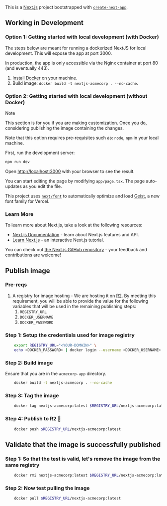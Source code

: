 This is a [Next.js](https://nextjs.org) project bootstrapped with [`create-next-app`](https://nextjs.org/docs/app/api-reference/cli/create-next-app).

## Working in Development

### Option 1: Getting started with local development (with Docker)

The steps below are meant for running a dockerized NextJS for local development. This will expose the app at port 3000.

In production, the app is only accessible via the Nginx container at port 80 (and eventually 443).

1. [Install Docker](https://docs.docker.com/get-docker/) on your machine.
2. Build image: `docker build -t nextjs-acmecorp . --no-cache`.

### Option 2: Getting started with local development (without Docker)

> [!note]
> This section is for you if you are making customization. Once you do, considering publishing the image containing the changes.

Note that this option requires pre-requisites such as: `node`, `npm` in your local machine.

First, run the development server:

```bash
npm run dev
```

Open [http://localhost:3000](http://localhost:3000) with your browser to see the result.

You can start editing the page by modifying `app/page.tsx`. The page auto-updates as you edit the file.

This project uses [`next/font`](https://nextjs.org/docs/app/building-your-application/optimizing/fonts) to automatically optimize and load [Geist](https://vercel.com/font), a new font family for Vercel.

### Learn More

To learn more about Next.js, take a look at the following resources:

- [Next.js Documentation](https://nextjs.org/docs) - learn about Next.js features and API.
- [Learn Next.js](https://nextjs.org/learn) - an interactive Next.js tutorial.

You can check out [the Next.js GitHub repository](https://github.com/vercel/next.js) - your feedback and contributions are welcome!

## Publish image

### Pre-reqs

1. A registry for image hosting - We are hosting it on [R2](https://github.com/cloudflare/serverless-registry). By meeting this requirement, you will be able to provide the value for the following variables that will be used in the remaining publishing steps:
   1. `REGISTRY_URL`
   2. `DOCKER_USERNAME`
   3. `DOCKER_PASSWORD`

### Step 1: Setup the credentials used for image registry

```bash
    export REGISTRY_URL="<YOUR-DOMAIN>" \
    echo <DOCKER_PASSWORD> | docker login --username <DOCKER_USERNAME> --password-stdin $REGISTRY_URL
```


### Step 2: Build image

Ensure that you are in the `acmecorp-app` directory.

```bash
    docker build -t nextjs-acmecorp . --no-cache
```

### Step 3: Tag the image

```bash
    docker tag nextjs-acmecorp:latest $REGISTRY_URL/nextjs-acmecorp:latest
```

### Step 4: Publish to R2 🎉

```bash
    docker push $REGISTRY_URL/nextjs-acmecorp:latest
```

## Validate that the image is successfully published

### Step 1: So that the test is valid, let's remove the image from the same registry

```bash
    docker rmi nextjs-acmecorp:latest $REGISTRY_URL/nextjs-acmecorp:latest
```

### Step 2: Now test pulling the image

```bash
    docker pull $REGISTRY_URL/nextjs-acmecorp:latest
```